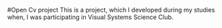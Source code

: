 #Open Cv project 
This is a project, which I developed during my studies when,
I was participating in Visual Systems Science Club.
